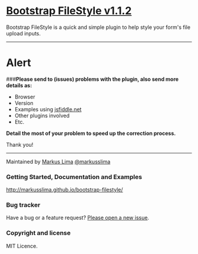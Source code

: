 # [Bootstrap FileStyle v1.1.2](http://markusslima.github.io/bootstrap-filestyle/)

Bootstrap FileStyle is a quick and simple plugin to help style your form's file upload inputs.

------------------------------------------------------------------------------------
# Alert

###**Please send to (issues) problems with the plugin, also send more details as:**
* Browser
* Version
* Examples using [jsfiddle.net](https://jsfiddle.net/)
* Other plugins involved
* Etc.
 
**Detail the most of your problem to speed up the correction process.**

Thank you!

-------------------------------------------------------------------------------------

Maintained by [Markus Lima](https://github.com/markusslima) [@markusslima](https://twitter.com/markusslima)

### Getting Started, Documentation and Examples
http://markusslima.github.io/bootstrap-filestyle/

### Bug tracker

Have a bug or a feature request? [Please open a new issue](https://github.com/markusslima/bootstrap-filestyle/issues).

### Copyright and license

MIT Licence.
